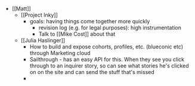 - [[Matt]]
	- [[Project Inky]]
		- goals: having things come together more quickly
			- revision log (e.g. for legal purposes): high instrumentation
			- Talk to [[Mike Cost]] about that
	- [[Julia Haslinger]]
		- How to build and expose cohorts, profiles, etc. (blueconic etc) through Marketing cloud
		- Sailthrough - has an easy API for this. When they see you click through to an inquirer story, so can see what stories he's clicked on on the site and can send the stuff that's missed
		-
